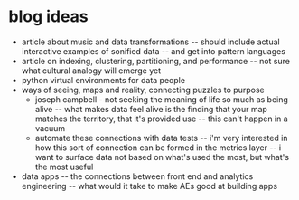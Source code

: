 # blog ideas
- article about music and data transformations -- should include actual interactive examples of sonified data -- and get into pattern languages
- article on indexing, clustering, partitioning, and performance -- not sure what cultural analogy will emerge yet
- python virtual environments for data people
- ways of seeing, maps and reality, connecting puzzles to purpose
	- joseph campbell - not seeking the meaning of life so much as being alive -- what makes data feel alive is the finding that your map matches the territory, that it's provided use -- this can't happen in a vacuum
	- automate these connections with data tests -- i'm very interested in how this sort of connection can be formed in the metrics layer -- i want to surface data not based on what's used the most, but what's the most useful
- data apps -- the connections between front end and analytics engineering -- what would it take to make AEs good at building apps